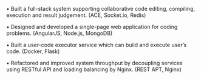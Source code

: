 • Built a full-stack system supporting collaborative code editing, compiling, execution and result judgement. (ACE, Socket.io, Redis)

• Designed and developed a single-page web application for coding problems. (AngularJS, Node.js, MongoDB)

• Built a user-code executor service which can build and execute user’s code. (Docker, Flask)

• Refactored and improved system throughput by decoupling services using RESTful API and loading balancing by
Nginx. (REST APT, Nginx)
